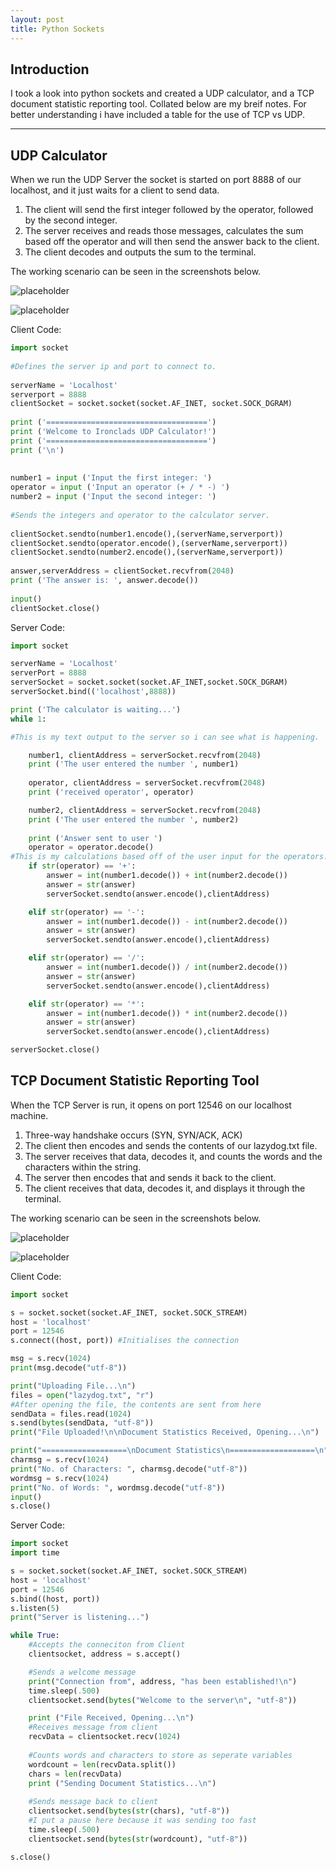 ```yaml
---
layout: post
title: Python Sockets
---
```


## Introduction

I took a look into python sockets and created a UDP calculator, and a TCP document statistic reporting tool. Collated below are my breif notes.
For better understanding i have included a table for the use of TCP vs UDP.

-----

## UDP Calculator

When we run the UDP Server the socket is started on port 8888 of our localhost, and it just waits for a client to send data. 
1. The client will send the first integer followed by the operator, followed by the second integer.
2. The server receives and reads those messages, calculates the sum based off the operator and will then send the answer back to the client. 
3. The client decodes and outputs the sum to the terminal. 

The working scenario can be seen in the screenshots below.

![placeholder](https://i.imgur.com/QyAS0om.png "UDP Client")

![placeholder](https://i.imgur.com/GVPoWZV.png "UDP Server")

Client Code:

```python
import socket                                                  
                                                               
#Defines the server ip and port to connect to.                 
                                                               
serverName = 'Localhost'                                       
serverport = 8888                                              
clientSocket = socket.socket(socket.AF_INET, socket.SOCK_DGRAM)
                                                               
print ('====================================')                      
print ('Welcome to Ironclads UDP Calculator!')                      
print ('====================================')                      
print ('\n')                                                   
                                                               
                                                               
number1 = input ('Input the first integer: ')                  
operator = input ('Input an operator (+ / * -) ')              
number2 = input ('Input the second integer: ')                 
                                                               
#Sends the integers and operator to the calculator server.     
                                                               
clientSocket.sendto(number1.encode(),(serverName,serverport))  
clientSocket.sendto(operator.encode(),(serverName,serverport)) 
clientSocket.sendto(number2.encode(),(serverName,serverport))  
                                                               
answer,serverAddress = clientSocket.recvfrom(2048)             
print ('The answer is: ', answer.decode())                     
                                                               
input()
clientSocket.close()
```

Server Code:

```python
import socket

serverName = 'Localhost'
serverPort = 8888
serverSocket = socket.socket(socket.AF_INET,socket.SOCK_DGRAM)
serverSocket.bind(('localhost',8888))

print ('The calculator is waiting...')
while 1:

#This is my text output to the server so i can see what is happening.

    number1, clientAddress = serverSocket.recvfrom(2048)
    print ('The user entered the number ', number1)
    
    operator, clientAddress = serverSocket.recvfrom(2048)
    print ('received operator', operator)

    number2, clientAddress = serverSocket.recvfrom(2048)
    print ('The user entered the number ', number2)
    
    print ('Answer sent to user ')
    operator = operator.decode()
#This is my calculations based off of the user input for the operators.
    if str(operator) == '+':
        answer = int(number1.decode()) + int(number2.decode())
        answer = str(answer)
        serverSocket.sendto(answer.encode(),clientAddress)

    elif str(operator) == '-':
        answer = int(number1.decode()) - int(number2.decode())
        answer = str(answer)
        serverSocket.sendto(answer.encode(),clientAddress)

    elif str(operator) == '/':
        answer = int(number1.decode()) / int(number2.decode())
        answer = str(answer)
        serverSocket.sendto(answer.encode(),clientAddress)

    elif str(operator) == '*':
        answer = int(number1.decode()) * int(number2.decode())
        answer = str(answer)
        serverSocket.sendto(answer.encode(),clientAddress)

serverSocket.close()
```

## TCP Document Statistic Reporting Tool

When the TCP Server is run, it opens on port 12546 on our localhost machine.
1. Three-way handshake occurs (SYN, SYN/ACK, ACK)
2. The client then encodes and sends the contents of our lazydog.txt file.
3. The server receives that data, decodes it, and counts the words and the characters within the string.
4. The server then encodes that and sends it back to the client.
5. The client receives that data, decodes it, and displays it through the terminal.

The working scenario can be seen in the screenshots below.

![placeholder](https://i.imgur.com/sfbla4K.png "TCP Client")

![placeholder](https://i.imgur.com/FtmotnT.png "TCP Server")

Client Code:

```python
import socket

s = socket.socket(socket.AF_INET, socket.SOCK_STREAM)
host = 'localhost'
port = 12546
s.connect((host, port)) #Initialises the connection

msg = s.recv(1024)
print(msg.decode("utf-8"))

print("Uploading File...\n")
files = open("lazydog.txt", "r")
#After opening the file, the contents are sent from here
sendData = files.read(1024)
s.send(bytes(sendData, "utf-8"))
print("File Uploaded!\n\nDocument Statistics Received, Opening...\n")

print("===================\nDocument Statistics\n===================\n")
charmsg = s.recv(1024)
print("No. of Characters: ", charmsg.decode("utf-8"))
wordmsg = s.recv(1024)
print("No. of Words: ", wordmsg.decode("utf-8"))
input()
s.close()
```

Server Code:

```python
import socket
import time

s = socket.socket(socket.AF_INET, socket.SOCK_STREAM)
host = 'localhost'
port = 12546
s.bind((host, port))
s.listen(5)
print("Server is listening...")

while True:
    #Accepts the conneciton from Client
    clientsocket, address = s.accept()

    #Sends a welcome message
    print("Connection from", address, "has been established!\n")
    time.sleep(.500)
    clientsocket.send(bytes("Welcome to the server\n", "utf-8"))

    print ("File Received, Opening...\n")
    #Receives message from client
    recvData = clientsocket.recv(1024)
    
    #Counts words and characters to store as seperate variables
    wordcount = len(recvData.split())
    chars = len(recvData)
    print ("Sending Document Statistics...\n")
    
    #Sends message back to client
    clientsocket.send(bytes(str(chars), "utf-8"))
    #I put a pause here because it was sending too fast
    time.sleep(.500)
    clientsocket.send(bytes(str(wordcount), "utf-8"))

s.close()
```
